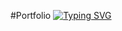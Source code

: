 #Portfolio
[![Typing SVG](https://readme-typing-svg.demolab.com/?lines=This+is+my+portfolio+repo;Second+line+of+text)](https://git.io/typing-svg)
